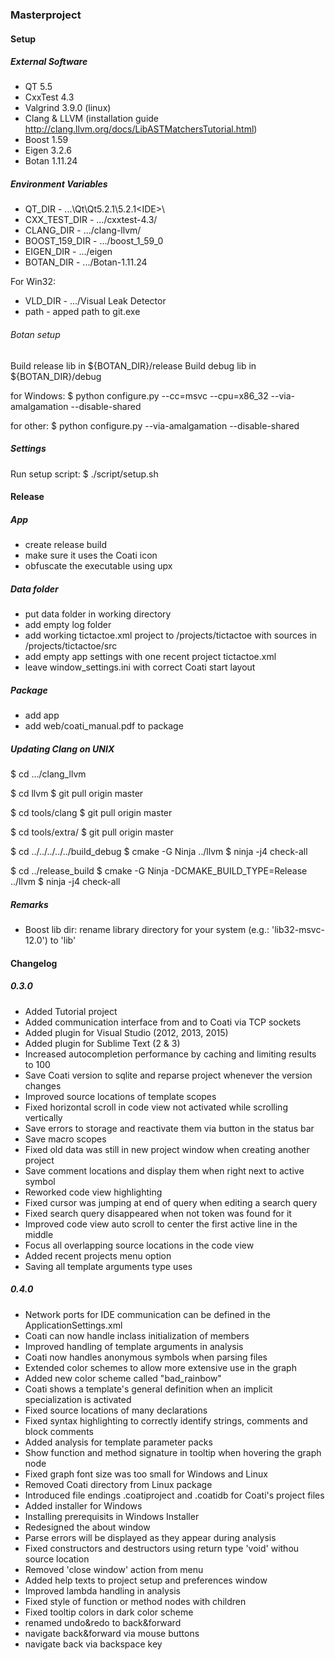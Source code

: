 ### Masterproject

#### Setup

##### External Software

* QT 5.5
* CxxTest 4.3
* Valgrind 3.9.0 (linux)
* Clang & LLVM (installation guide http://clang.llvm.org/docs/LibASTMatchersTutorial.html)
* Boost 1.59
* Eigen 3.2.6
* Botan 1.11.24

##### Environment Variables

* QT_DIR - ...\Qt\Qt5.2.1\5.2.1\<IDE>\
* CXX_TEST_DIR - .../cxxtest-4.3/
* CLANG_DIR - .../clang-llvm/
* BOOST_159_DIR - .../boost_1_59_0
* EIGEN_DIR - .../eigen
* BOTAN_DIR - .../Botan-1.11.24

For Win32:
* VLD_DIR - .../Visual Leak Detector
* path - apped path to git.exe

###### Botan setup

Build release lib in ${BOTAN_DIR}/release
Build debug lib in ${BOTAN_DIR}/debug

for Windows:
$ python configure.py --cc=msvc --cpu=x86_32 --via-amalgamation --disable-shared

for other:
$ python configure.py --via-amalgamation --disable-shared

##### Settings

Run setup script:
$ ./script/setup.sh

#### Release

##### App
* create release build
* make sure it uses the Coati icon
* obfuscate the executable using upx

##### Data folder
* put data folder in working directory
* add empty log folder
* add working tictactoe.xml project to /projects/tictactoe with sources in /projects/tictactoe/src
* add empty app settings with one recent project tictactoe.xml
* leave window_settings.ini with correct Coati start layout

##### Package
* add app
* add web/coati_manual.pdf to package

##### Updating Clang on UNIX

$ cd .../clang_llvm

$ cd llvm
$ git pull origin master

$ cd tools/clang
$ git pull origin master

$ cd tools/extra/
$ git pull origin master

$ cd ../../../../../build_debug
$ cmake -G Ninja ../llvm
$ ninja -j4 check-all

$ cd ../release_build
$ cmake -G Ninja -DCMAKE_BUILD_TYPE=Release ../llvm
$ ninja -j4 check-all

##### Remarks

* Boost lib dir: rename library directory for your system (e.g.: 'lib32-msvc-12.0') to 'lib'

#### Changelog

##### 0.3.0

* Added Tutorial project
* Added communication interface from and to Coati via TCP sockets
* Added plugin for Visual Studio (2012, 2013, 2015)
* Added plugin for Sublime Text (2 & 3)
* Increased autocompletion performance by caching and limiting results to 100
* Save Coati version to sqlite and reparse project whenever the version changes
* Improved source locations of template scopes
* Fixed horizontal scroll in code view not activated while scrolling vertically
* Save errors to storage and reactivate them via button in the status bar
* Save macro scopes
* Fixed old data was still in new project window when creating another project
* Save comment locations and display them when right next to active symbol
* Reworked code view highlighting
* Fixed cursor was jumping at end of query when editing a search query
* Fixed search query disappeared when not token was found for it
* Improved code view auto scroll to center the first active line in the middle
* Focus all overlapping source locations in the code view
* Added recent projects menu option
* Saving all template arguments type uses

##### 0.4.0

* Network ports for IDE communication can be defined in the ApplicationSettings.xml
* Coati can now handle inclass initialization of members
* Improved handling of template arguments in analysis
* Coati now handles anonymous symbols when parsing files
* Extended color schemes to allow more extensive use in the graph
* Added new color scheme called "bad_rainbow"
* Coati shows a template's general definition when an implicit specialization is activated
* Fixed source locations of many declarations
* Fixed syntax highlighting to correctly identify strings, comments and block comments
* Added analysis for template parameter packs
* Show function and method signature in tooltip when hovering the graph node
* Fixed graph font size was too small for Windows and Linux
* Removed Coati directory from Linux package
* Introduced file endings .coatiproject and .coatidb for Coati's project files
* Added installer for Windows
* Installing prerequisits in Windows Installer
* Redesigned the about window
* Parse errors will be displayed as they appear during analysis
* Fixed constructors and destructors using return type 'void' withou source location
* Removed 'close window' action from menu
* Added help texts to project setup and preferences window
* Improved lambda handling in analysis
* Fixed style of function or method nodes with children
* Fixed tooltip colors in dark color scheme
* renamed undo&redo to back&forward
* navigate back&forward via mouse buttons
* navigate back via backspace key

